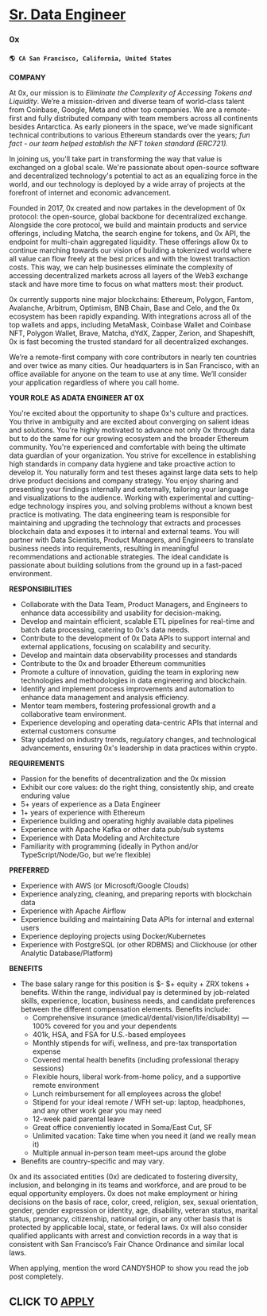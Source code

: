 # [Sr. Data Engineer](https://www.remotewlb.com/apply/sr-data-engineer-90781)  
### 0x  
#### `🌎 CA San Francisco, California, United States`  

**COMPANY**

At 0x, our mission is to _Eliminate the Complexity of Accessing Tokens and Liquidity_. We’re a mission-driven and diverse team of world-class talent from Coinbase, Google, Meta and other top companies. We are a remote-first and fully distributed company with team members across all continents besides Antarctica. As early pioneers in the space, we’ve made significant technical contributions to various Ethereum standards over the years; _fun fact - our team helped establish the NFT token standard (ERC721)._

In joining us, you'll take part in transforming the way that value is exchanged on a global scale. We're passionate about open-source software and decentralized technology's potential to act as an equalizing force in the world, and our technology is deployed by a wide array of projects at the forefront of internet and economic advancement.

Founded in 2017, 0x created and now partakes in the development of 0x protocol: the open-source, global backbone for decentralized exchange. Alongside the core protocol, we build and maintain products and service offerings, including Matcha, the search engine for tokens, and 0x API, the endpoint for multi-chain aggregated liquidity. These offerings allow 0x to continue marching towards our vision of building a tokenized world where all value can flow freely at the best prices and with the lowest transaction costs. This way, we can help businesses eliminate the complexity of accessing decentralized markets across all layers of the Web3 exchange stack and have more time to focus on what matters most: their product.

0x currently supports nine major blockchains: Ethereum, Polygon, Fantom, Avalanche, Arbitrum, Optimism, BNB Chain, Base and Celo, and the 0x ecosystem has been rapidly expanding. With integrations across all of the top wallets and apps, including MetaMask, Coinbase Wallet and Coinbase NFT, Polygon Wallet, Brave, Matcha, dYdX, Zapper, Zerion, and Shapeshift, 0x is fast becoming the trusted standard for all decentralized exchanges.

We’re a remote-first company with core contributors in nearly ten countries and over twice as many cities. Our headquarters is in San Francisco, with an office available for anyone on the team to use at any time. We’ll consider your application regardless of where you call home.

**YOUR ROLE AS ADATA ENGINEER AT 0X**

You're excited about the opportunity to shape 0x's culture and practices. You thrive in ambiguity and are excited about converging on salient ideas and solutions. You're highly motivated to advance not only 0x through data but to do the same for our growing ecosystem and the broader Ethereum community. You're experienced and comfortable with being the ultimate data guardian of your organization. You strive for excellence in establishing high standards in company data hygiene and take proactive action to develop it. You naturally form and test theses against large data sets to help drive product decisions and company strategy. You enjoy sharing and presenting your findings internally and externally, tailoring your language and visualizations to the audience. Working with experimental and cutting-edge technology inspires you, and solving problems without a known best practice is motivating. The data engineering team is responsible for maintaining and upgrading the technology that
extracts and processes blockchain data and exposes it to internal and external teams. You will partner with Data Scientists, Product Managers, and Engineers to translate business needs into requirements, resulting in meaningful recommendations and actionable strategies. The ideal candidate is passionate about building solutions from the ground up in a fast-paced environment.

**RESPONSIBILITIES**

  * Collaborate with the Data Team, Product Managers, and Engineers to enhance data accessibility and usability for decision-making.
  * Develop and maintain efficient, scalable ETL pipelines for real-time and batch data processing, catering to 0x's data needs.
  * Contribute to the development of 0x Data APIs to support internal and external applications, focusing on scalability and security.
  * Develop and maintain data observability processes and standards
  * Contribute to the 0x and broader Ethereum communities
  * Promote a culture of innovation, guiding the team in exploring new technologies and methodologies in data engineering and blockchain.
  * Identify and implement process improvements and automation to enhance data management and analysis efficiency.
  * Mentor team members, fostering professional growth and a collaborative team environment.
  * Experience developing and operating data-centric APIs that internal and external customers consume
  * Stay updated on industry trends, regulatory changes, and technological advancements, ensuring 0x's leadership in data practices within crypto.

**REQUIREMENTS**

  * Passion for the benefits of decentralization and the 0x mission
  * Exhibit our core values: do the right thing, consistently ship, and create enduring value
  * 5+ years of experience as a Data Engineer
  * 1+ years of experience with Ethereum
  * Experience building and operating highly available data pipelines
  * Experience with Apache Kafka or other data pub/sub systems
  * Experience with Data Modeling and Architecture
  * Familiarity with programming (ideally in Python and/or TypeScript/Node/Go, but we’re flexible)

**PREFERRED**

  * Experience with AWS (or Microsoft/Google Clouds)
  * Experience analyzing, cleaning, and preparing reports with blockchain data
  * Experience with Apache Airflow
  * Experience building and maintaining Data APIs for internal and external users
  * Experience deploying projects using Docker/Kubernetes
  * Experience with PostgreSQL (or other RDBMS) and Clickhouse (or other Analytic Database/Platform)

**BENEFITS**

  * The base salary range for this position is $- $+ equity + ZRX tokens + benefits. Within the range, individual pay is determined by job-related skills, experience, location, business needs, and candidate preferences between the different compensation elements. Benefits include: 
    * Comprehensive insurance (medical/dental/vision/life/disability) — 100% covered for you and your dependents
    * 401k, HSA, and FSA for U.S.-based employees
    * Monthly stipends for wifi, wellness, and pre-tax transportation expense
    * Covered mental health benefits (including professional therapy sessions)
    * Flexible hours, liberal work-from-home policy, and a supportive remote environment
    * Lunch reimbursement for all employees across the globe!
    * Stipend for your ideal remote / WFH set-up: laptop, headphones, and any other work gear you may need
    * 12-week paid parental leave
    * Great office conveniently located in Soma/East Cut, SF
    * Unlimited vacation: Take time when you need it (and we really mean it)
    * Multiple annual in-person team meet-ups around the globe
  * Benefits are country-specific and may vary.

0x and its associated entities (0x) are dedicated to fostering diversity, inclusion, and belonging in its teams and workforce, and are proud to be equal opportunity employers. 0x does not make employment or hiring decisions on the basis of race, color, creed, religion, sex, sexual orientation, gender, gender expression or identity, age, disability, veteran status, marital status, pregnancy, citizenship, national origin, or any other basis that is protected by applicable local, state, or federal laws. 0x will also consider qualified applicants with arrest and conviction records in a way that is consistent with San Francisco’s Fair Chance Ordinance and similar local laws.

When applying, mention the word CANDYSHOP to show you read the job post completely.  
## CLICK TO [APPLY](https://www.remotewlb.com/apply/sr-data-engineer-90781)

